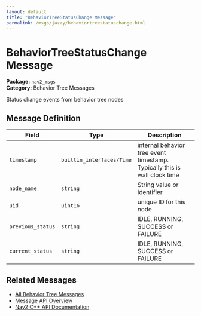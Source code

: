 ```yaml
---
layout: default
title: "BehaviorTreeStatusChange Message"
permalink: /msgs/jazzy/behaviortreestatuschange.html
---
```


# BehaviorTreeStatusChange Message

**Package:** `nav2_msgs`  
**Category:** Behavior Tree Messages

Status change events from behavior tree nodes

## Message Definition

| Field | Type | Description |
|-------|------|-------------|
| `timestamp` | `builtin_interfaces/Time` | internal behavior tree event timestamp. Typically this is wall clock time |
| `node_name` | `string` | String value or identifier |
| `uid` | `uint16` | unique ID for this node |
| `previous_status` | `string` | IDLE, RUNNING, SUCCESS or FAILURE |
| `current_status` | `string` | IDLE, RUNNING, SUCCESS or FAILURE |



## Related Messages

- [All Behavior Tree Messages](/jazzy/msgs/index.html#behavior-tree-messages)
- [Message API Overview](/jazzy/msgs/index.html)
- [Nav2 C++ API Documentation](/jazzy/html/index.html)
